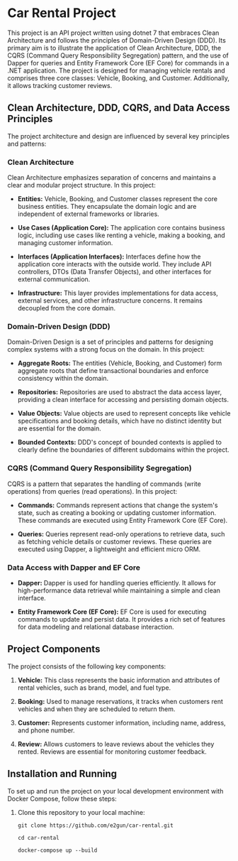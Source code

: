 # Car Rental Project

This project is an API project written using dotnet 7 that embraces Clean Architecture and follows the principles of Domain-Driven Design (DDD). Its primary aim is to illustrate the application of Clean Architecture, DDD, the CQRS (Command Query Responsibility Segregation) pattern, and the use of Dapper for queries and Entity Framework Core (EF Core) for commands in a .NET application. The project is designed for managing vehicle rentals and comprises three core classes: Vehicle, Booking, and Customer. Additionally, it allows tracking customer reviews.

## Clean Architecture, DDD, CQRS, and Data Access Principles

The project architecture and design are influenced by several key principles and patterns:

### Clean Architecture

Clean Architecture emphasizes separation of concerns and maintains a clear and modular project structure. In this project:

- **Entities:** Vehicle, Booking, and Customer classes represent the core business entities. They encapsulate the domain logic and are independent of external frameworks or libraries.

- **Use Cases (Application Core):** The application core contains business logic, including use cases like renting a vehicle, making a booking, and managing customer information.

- **Interfaces (Application Interfaces):** Interfaces define how the application core interacts with the outside world. They include API controllers, DTOs (Data Transfer Objects), and other interfaces for external communication.

- **Infrastructure:** This layer provides implementations for data access, external services, and other infrastructure concerns. It remains decoupled from the core domain.

### Domain-Driven Design (DDD)

Domain-Driven Design is a set of principles and patterns for designing complex systems with a strong focus on the domain. In this project:

- **Aggregate Roots:** The entities (Vehicle, Booking, and Customer) form aggregate roots that define transactional boundaries and enforce consistency within the domain.

- **Repositories:** Repositories are used to abstract the data access layer, providing a clean interface for accessing and persisting domain objects.

- **Value Objects:** Value objects are used to represent concepts like vehicle specifications and booking details, which have no distinct identity but are essential for the domain.

- **Bounded Contexts:** DDD's concept of bounded contexts is applied to clearly define the boundaries of different subdomains within the project.

### CQRS (Command Query Responsibility Segregation)

CQRS is a pattern that separates the handling of commands (write operations) from queries (read operations). In this project:

- **Commands:** Commands represent actions that change the system's state, such as creating a booking or updating customer information. These commands are executed using Entity Framework Core (EF Core).

- **Queries:** Queries represent read-only operations to retrieve data, such as fetching vehicle details or customer reviews. These queries are executed using Dapper, a lightweight and efficient micro ORM.

### Data Access with Dapper and EF Core

- **Dapper:** Dapper is used for handling queries efficiently. It allows for high-performance data retrieval while maintaining a simple and clean interface.

- **Entity Framework Core (EF Core):** EF Core is used for executing commands to update and persist data. It provides a rich set of features for data modeling and relational database interaction.

## Project Components

The project consists of the following key components:

1. **Vehicle:** This class represents the basic information and attributes of rental vehicles, such as brand, model, and fuel type.

2. **Booking:** Used to manage reservations, it tracks when customers rent vehicles and when they are scheduled to return them.

3. **Customer:** Represents customer information, including name, address, and phone number.

4. **Review:** Allows customers to leave reviews about the vehicles they rented. Reviews are essential for monitoring customer feedback.

## Installation and Running

To set up and run the project on your local development environment with Docker Compose, follow these steps:

1. Clone this repository to your local machine:

   ```shell
   git clone https://github.com/e2gun/car-rental.git

   cd car-rental

   docker-compose up --build
